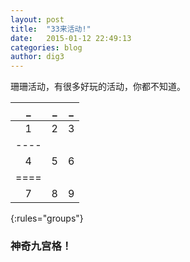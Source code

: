 ```yaml
---
layout: post
title:  "33来活动!"
date:   2015-01-12 22:49:13
categories: blog
author: dig3
---
```

珊珊活动，有很多好玩的活动，你都不知道。

| _ | _ | _ |
|:--:|:--:|:--:|
|1  |2  |3  |
|----
|4  |5  |6  |
|====
|7  |8  |9  |

{:rules="groups"}

### 神奇九宫格！



